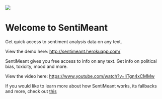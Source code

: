 ![](http://sentimeant.herokuapp.com/static/sentimeantlogo.png)
# Welcome to SentiMeant
Get quick access to sentiment analysis data on any text.

View the demo here: http://sentimeant.herokuapp.com/

SentiMeant gives you free access to info on any text. Get info on political bias, toxicity, mood and more.

View the video here: https://www.youtube.com/watch?v=liTgn4xCMMw


If you would like to learn more about how SentiMeant works, its fallbacks and more, check out [this](https://www.youtube.com/watch?v=liTgn4xCMMw)
